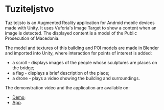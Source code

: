 # Tuziteljstvo
Tuziteljsto is an Augmented Reality application for Android mobile devices made with Unity. It uses Vuforia's Image Target to show a content when an image is detected. 
The displayed content is a model of the Public Prosecution of Macedonia.

The model and textures of this building and POI models are made in Blender and imported into Unity, where interaction for points of interest is added:
- a scroll - displays images of the people whose sculptures are places on the bridge;
- a flag - displays a brief description of the place;
- a drone - plays a video showing the building and surroundings.

The demonstration video and the application are available on:
- [Demo](https://drive.google.com/open?id=1VzkQvA3RI3tV-df66tCxsNjhCEp7yE1j);
- [App](https://drive.google.com/drive/folders/1MjlrW5J6TruhyKdCOujIP4BvMRFmbavZ?usp=sharing).
